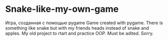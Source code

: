 # Snake-like-my-own-game
Игра, созданная с помощью pygame
Game created with pygame. There is something like snake but with my friends heads instead of snake and apples.
My old project to rtart and practice OOP.
Must be adited. Sorry.
